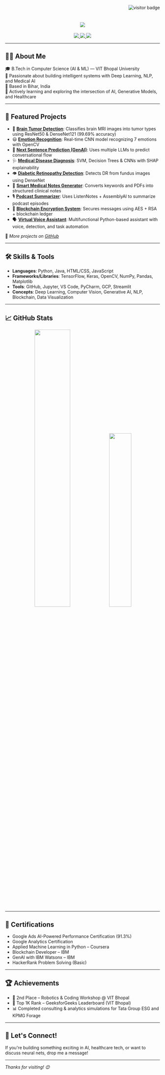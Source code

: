 <!-- Visitor badge -->
<p align="right">
  <img src="https://visitor-badge.laobi.icu/badge?page_id=RAJEEVRANJAN0001.RAJEEVRANJAN0001" alt="visitor badge" />
</p>

<!-- Typing animation -->
<h1 align="center">
  <a href="https://git.io/typing-svg">
    <img src="https://readme-typing-svg.herokuapp.com/?lines=Hey,+I'm+Rajeev+Ranjan!;AI+Engineer+%7C+ML+Practitioner+%7C+Tech+Enthusiast;&center=true&size=30">
  </a>
</h1>

<!-- Contact Badges -->
<div align="center">
  <a href="mailto:rajeevranjanpratapsinghj94@gmail.com" target="_blank">
    <img src="https://img.shields.io/badge/Gmail-D14836?style=for-the-badge&logo=gmail&logoColor=white" />
  </a>
  <a href="https://www.linkedin.com/in/rajeev-ranjan-pratap-singh/" target="_blank">
    <img src="https://img.shields.io/badge/LinkedIn-0A66C2?style=for-the-badge&logo=linkedin&logoColor=white" />
  </a>
  <a href="https://github.com/RAJEEVRANJAN0001" target="_blank">
    <img src="https://img.shields.io/badge/GitHub-181717?style=for-the-badge&logo=github&logoColor=white" />
  </a>
</div>

---

## 👨‍💻 About Me

🎓 B.Tech in Computer Science (AI & ML) — VIT Bhopal University  
🧠 Passionate about building intelligent systems with Deep Learning, NLP, and Medical AI  
📍 Based in Bihar, India  
🚀 Actively learning and exploring the intersection of AI, Generative Models, and Healthcare  

---

## 🌟 Featured Projects

- 🔬 [**Brain Tumor Detection**](https://github.com/RAJEEVRANJAN0001/brainTumor): Classifies brain MRI images into tumor types using ResNet50 & DenseNet121 (99.69% accuracy)  
- 😃 [**Emotion Recognition**](https://github.com/RAJEEVRANJAN0001/Emotion-recognition): Real-time CNN model recognizing 7 emotions with OpenCV  
- 🧠 [**Next Sentence Prediction (GenAI)**](https://github.com/RAJEEVRANJAN0001/AI-Powered-Next-Sentence-Prediction-using-Generative-Language-Models): Uses multiple LLMs to predict conversational flow  
- 🩺 [**Medical Disease Diagnosis**](https://github.com/RAJEEVRANJAN0001/AI-Based-Predictive-Analysis-for-Medical-disease-Diagnois): SVM, Decision Trees & CNNs with SHAP explainability  
- 👁️ [**Diabetic Retinopathy Detection**](https://github.com/RAJEEVRANJAN0001/Diabetic-Retinopathy-Classification): Detects DR from fundus images using DenseNet  
- 📄 [**Smart Medical Notes Generator**](https://github.com/RAJEEVRANJAN0001/Smart-Medical-Notes-Generator): Converts keywords and PDFs into structured clinical notes  
- 🎙️ [**Podcast Summarizer**](https://github.com/RAJEEVRANJAN0001/PODCAST_SUMMARY): Uses ListenNotes + AssemblyAI to summarize podcast episodes  
- 🔐 [**Blockchain Encryption System**](https://github.com/RAJEEVRANJAN0001/Blockchain-Encryption-System): Secures messages using AES + RSA + blockchain ledger  
- 🗣️ [**Virtual Voice Assistant**](https://github.com/RAJEEVRANJAN0001/VIRTUAL-VOICE-ASSISTANT): Multifunctional Python-based assistant with voice, detection, and task automation  

🔗 _More projects on [GitHub](https://github.com/RAJEEVRANJAN0001?tab=repositories)_  

---

## 🛠️ Skills & Tools

- **Languages**: Python, Java, HTML/CSS, JavaScript  
- **Frameworks/Libraries**: TensorFlow, Keras, OpenCV, NumPy, Pandas, Matplotlib  
- **Tools**: GitHub, Jupyter, VS Code, PyCharm, GCP, Streamlit  
- **Concepts**: Deep Learning, Computer Vision, Generative AI, NLP, Blockchain, Data Visualization  

---

## 📈 GitHub Stats

<div align="center">
  <img src="https://github-readme-stats.vercel.app/api?username=RAJEEVRANJAN0001&show_icons=true&theme=radical" width="48%" />
  <img src="https://github-readme-stats.vercel.app/api/top-langs/?username=RAJEEVRANJAN0001&layout=compact&theme=radical" width="38%" />
</div>

---

## 📜 Certifications

- Google Ads AI-Powered Performance Certification (91.3%)  
- Google Analytics Certification  
- Applied Machine Learning in Python – Coursera  
- Blockchain Developer – IBM  
- GenAI with IBM Watsonx – IBM  
- HackerRank Problem Solving (Basic)  

---

## 🏆 Achievements

- 🥈 2nd Place – Robotics & Coding Workshop @ VIT Bhopal  
- 🧠 Top 1K Rank – GeeksforGeeks Leaderboard (VIT Bhopal)  
- 📊 Completed consulting & analytics simulations for Tata Group ESG and KPMG Forage  

---

## 💬 Let's Connect!

If you're building something exciting in AI, healthcare tech, or want to discuss neural nets, drop me a message!

---

*Thanks for visiting! 😊*
